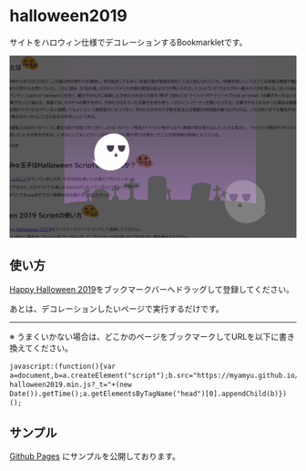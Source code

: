 # halloween2019

サイトをハロウィン仕様でデコレーションするBookmarkletです。

![ハロウィン](./halloween-screen.png)

## 使い方

<a href='javascript:(function(){var a=document,b=a.createElement("script");b.src="https://myamyu.github.io/halloween2019/js/myamyu-halloween2019.min.js?_t="+(new Date()).getTime();a.getElementsByTagName("head")[0].appendChild(b)})();'>Happy Halloween 2019</a>をブックマークバーへドラッグして登録してください。

あとは、デコレーションしたいページで実行するだけです。

----

※ うまくいかない場合は、どこかのページをブックマークしてURLを以下に書き換えてください。

```text
javascript:(function(){var a=document,b=a.createElement("script");b.src="https://myamyu.github.io/halloween2019/js/myamyu-halloween2019.min.js?_t="+(new Date()).getTime();a.getElementsByTagName("head")[0].appendChild(b)})();
```

## サンプル

[Github Pages](https://myamyu.github.io/halloween2019/) にサンプルを公開しております。
